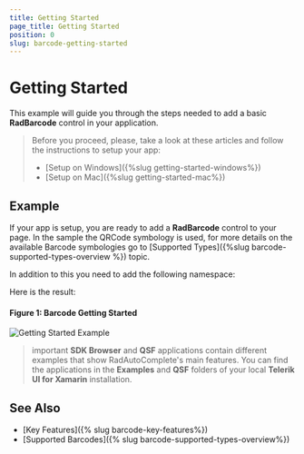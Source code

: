```yaml
---
title: Getting Started
page_title: Getting Started
position: 0
slug: barcode-getting-started
---
```


# Getting Started
   
This example will guide you through the steps needed to add a basic **RadBarcode** control in your application.

>Before you proceed, please, take a look at these articles and follow the instructions to setup your app:
>
>- [Setup on Windows]({%slug getting-started-windows%})
>- [Setup on Mac]({%slug getting-started-mac%})


## Example

If your app is setup, you are ready to add a **RadBarcode** control to your page. In the sample the QRCode symbology is used, for more details on the available Barcode symbologies go to [Supported Types]({%slug barcode-supported-types-overview %}) topic.

<snippet id='barcode-getting-started-xaml'/>

In addition to this you need to add the following namespace:

<snippet id='xmlns-telerikbarcode'/>

Here is the result:

#### Figure 1: Barcode Getting Started

![Getting Started Example](images/barcode-getting-started.png)

>important **SDK Browser** and **QSF** applications contain different examples that show RadAutoComplete's main features. You can find the applications in the **Examples** and **QSF** folders of your local **Telerik UI for Xamarin** installation.

## See Also

- [Key Features]({% slug barcode-key-features%})
- [Supported Barcodes]({% slug barcode-supported-types-overview%})